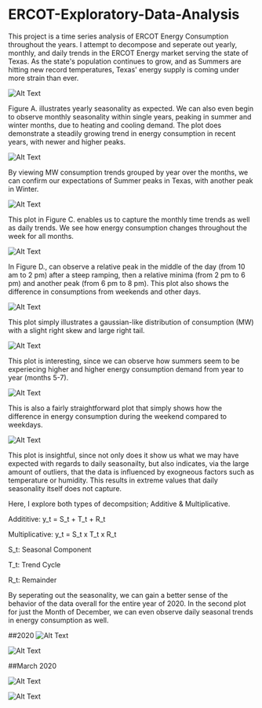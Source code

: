 
# ERCOT-Exploratory-Data-Analysis

This project is a time series analysis of ERCOT Energy Consumption throughout the years. I attempt to decompose and seperate out yearly, monthly, and daily trends in the ERCOT Energy market serving the state of Texas. As the state's population continues to grow, and as Summers are hitting new record temperatures, Texas' energy supply is coming under more strain than ever.

![Alt Text](https://github.com/A-Sarkar18/ERCOT-Exploratory-Data-Analysis/blob/main/figures/ERCOT%20Time%20Series%20MW%20Consumption.png)

Figure A. illustrates yearly seasonality as expected. We can also even begin to observe monthly seasonality within single years, peaking in summer and winter months, due to heating and cooling demand. The plot does demonstrate a steadily growing trend in energy consumption in recent years, with newer and higher peaks.

![Alt Text](https://github.com/A-Sarkar18/ERCOT-Exploratory-Data-Analysis/blob/main/figures/ERCOT%20MW%20Yearly%20Consumption.png)

By viewing MW consumption trends grouped by year over the months, we can confirm our expectations of Summer peaks in Texas, with another peak in Winter.

![Alt Text](https://github.com/A-Sarkar18/ERCOT-Exploratory-Data-Analysis/blob/main/figures/ERCOT%20MW%20Consumption%20Weekly.png)

This plot in Figure C. enables us to capture the monthly time trends as well as daily trends. We see how energy consumption changes throughout the week for all months. 

![Alt Text](https://github.com/A-Sarkar18/ERCOT-Exploratory-Data-Analysis/blob/main/figures/ERCOT%20MW%20Consumption%20Daily.png)

In Figure D., can observe a relative peak in the middle of the day (from 10 am to 2 pm) after a steep ramping, then a relative minima (from 2 pm to 6 pm) and another peak (from 6 pm to 8 pm). This plot also shows the difference in consumptions from weekends and other days.

![Alt Text](https://github.com/A-Sarkar18/ERCOT-Exploratory-Data-Analysis/blob/main/figures/ERCOT%20MW%20Consumption%20Distribution.png)

This plot simply illustrates a gaussian-like distribution of consumption (MW) with a slight right skew and large right tail.

![Alt Text](https://github.com/A-Sarkar18/ERCOT-Exploratory-Data-Analysis/blob/main/figures/ERCOT%20MW%20Consumption%20Monthly%20Distribution.png)

This plot is interesting, since we can observe how summers seem to be experiecing higher and higher energy consumption demand from year to year (months 5-7).

![Alt Text](https://github.com/A-Sarkar18/ERCOT-Exploratory-Data-Analysis/blob/main/figures/ERCOT%20MW%20Consumption%20Daily%20Distribution.png.png)

This is also a fairly straightforward plot that simply shows how the difference in energy consumption during the weekend compared to weekdays.

![Alt Text](https://github.com/A-Sarkar18/ERCOT-Exploratory-Data-Analysis/blob/main/figures/ERCOT%20MW%20Consumption%20Hourly%20Distribution.png.png)

This plot is insightful, since not only does it show us what we may have expected with regards to daily seasonailty, but also indicates, via the large amount of outliers, that the data is influenced by exogneous factors such as temperature or humidity. This results in extreme values that daily seasonality itself does not capture.

Here, I explore both types of decompsition; Additive & Multiplicative. 

Addititive:
y_t = S_t + T_t + R_t

Multiplicative:
y_t = S_t x T_t x R_t

S_t: Seasonal Component

T_t: Trend Cycle

R_t: Remainder

By seperating out the seasonality, we can gain a better sense of the behavior of the data overall for the entire year of 2020.
In the second plot for just the Month of December, we can even observe daily seasonal trends in energy consumption as well.

##2020
![Alt Text](https://github.com/A-Sarkar18/ERCOT-Exploratory-Data-Analysis/blob/main/figures/ERCOT%20MW%20Consumption%20Additive%20Decomposition%202020.png
)

![Alt Text](https://github.com/A-Sarkar18/ERCOT-Exploratory-Data-Analysis/blob/main/figures/ERCOT%20MW%20Consumption%20Multiplicative%20Decomposition%202020.png)

##March 2020

![Alt Text](https://github.com/A-Sarkar18/ERCOT-Exploratory-Data-Analysis/blob/main/figures/ERCOT%20MW%20Consumption%20Additive%20Decomposition%20Mar%202020.png
)

![Alt Text](https://github.com/A-Sarkar18/ERCOT-Exploratory-Data-Analysis/blob/main/figures/ERCOT%20MW%20Consumption%20Multiplicative%20Decomposition%20Mar%202020.png
)
